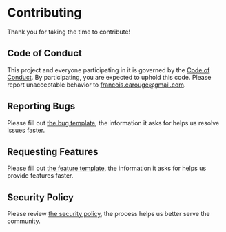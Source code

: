 # Contributing

Thank you for taking the time to contribute!

## Code of Conduct

This project and everyone participating in it is governed by the [Code of Conduct](https://github.com/FrancoisCarouge/GstKalman/blob/master/CODE_OF_CONDUCT.md). By participating, you are expected to uphold this code. Please report unacceptable behavior to francois.carouge@gmail.com.

## Reporting Bugs

Please fill out [the bug template](https://github.com/FrancoisCarouge/GstKalman/issues/new/choose), the information it asks for helps us resolve issues faster.

## Requesting Features

Please fill out [the feature template](https://github.com/FrancoisCarouge/GstKalman/issues/new/choose), the information it asks for helps us provide features faster.

## Security Policy

Please review [the security policy](https://github.com/FrancoisCarouge/GstKalman/security/policy), the process helps us better serve the community.
